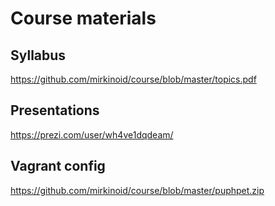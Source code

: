 # Course materials

## Syllabus
<https://github.com/mirkinoid/course/blob/master/topics.pdf>

## Presentations
<https://prezi.com/user/wh4ve1dqdeam/>

## Vagrant config
<https://github.com/mirkinoid/course/blob/master/puphpet.zip>
